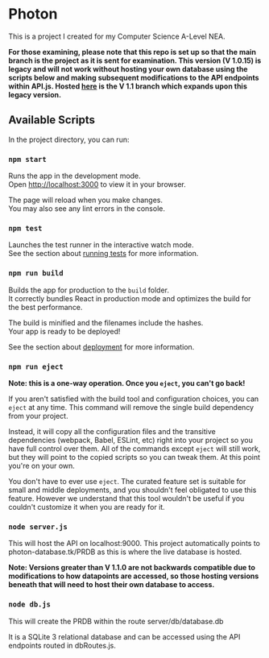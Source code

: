 # Photon

This is a project I created for my Computer Science A-Level NEA.

**For those examining, please note that this repo is set up so that the main branch is the project as it is sent for examination. This version (V 1.0.15) is legacy and will not work without hosting your own database using the scripts below and making subsequent modifications to the API endpoints within API.js. Hosted [here](https://bhasvic-photon.vercel.app/) is the V 1.1 branch which expands upon this legacy version.**

## Available Scripts

In the project directory, you can run:

### `npm start`

Runs the app in the development mode.\
Open [http://localhost:3000](http://localhost:3000) to view it in your browser.

The page will reload when you make changes.\
You may also see any lint errors in the console.

### `npm test`

Launches the test runner in the interactive watch mode.\
See the section about [running tests](https://facebook.github.io/create-react-app/docs/running-tests) for more information.

### `npm run build`

Builds the app for production to the `build` folder.\
It correctly bundles React in production mode and optimizes the build for the best performance.

The build is minified and the filenames include the hashes.\
Your app is ready to be deployed!

See the section about [deployment](https://facebook.github.io/create-react-app/docs/deployment) for more information.

### `npm run eject`

**Note: this is a one-way operation. Once you `eject`, you can't go back!**

If you aren't satisfied with the build tool and configuration choices, you can `eject` at any time. This command will remove the single build dependency from your project.

Instead, it will copy all the configuration files and the transitive dependencies (webpack, Babel, ESLint, etc) right into your project so you have full control over them. All of the commands except `eject` will still work, but they will point to the copied scripts so you can tweak them. At this point you're on your own.

You don't have to ever use `eject`. The curated feature set is suitable for small and middle deployments, and you shouldn't feel obligated to use this feature. However we understand that this tool wouldn't be useful if you couldn't customize it when you are ready for it.

### `node server.js`

This will host the API on localhost:9000. This project automatically points to photon-database.tk/PRDB as this is where the live database is hosted.

**Note: Versions greater than V 1.1.0 are not backwards compatible due to modifications to how datapoints are accessed, so those hosting versions beneath that will need to host their own database to access.**

### `node db.js`

This will create the PRDB within the route server/db/database.db

It is a SQLite 3 relational database and can be accessed using the API endpoints routed in dbRoutes.js.

